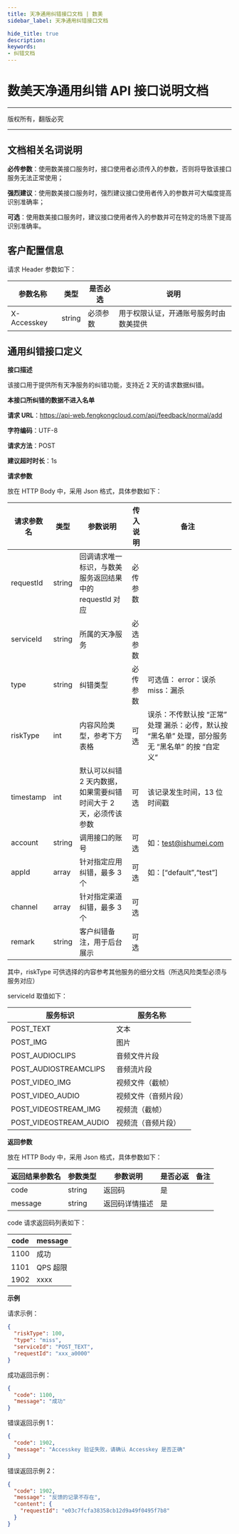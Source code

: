 ```yaml
---
title: 天净通用纠错接口文档 | 数美
sidebar_label: 天净通用纠错接口文档

hide_title: true
description: 
keywords:
- 纠错文档
---
```


# 数美天净通用纠错 API 接口说明文档

---

版权所有，翻版必究

---

## 文档相关名词说明

**必传参数**：使用数美接口服务时，接口使用者必须传入的参数，否则将导致该接口服务无法正常使用；

**强烈建议**：使用数美接口服务时，强烈建议接口使用者传入的参数并可大幅度提高识别准确率；

**可选**：使用数美接口服务时，建议接口使用者传入的参数并可在特定的场景下提高识别准确率。

## 客户配置信息

请求 Header 参数如下：

| **参数名称** | **类型** | **是否必选** | **说明**                               |
| ------------ | -------- | ------------ | -------------------------------------- |
| X-Accesskey  | string   | 必须参数     | 用于权限认证，开通账号服务时由数美提供 |

## 通用纠错接口定义

**接口描述**

该接口用于提供所有天净服务的纠错功能，支持近 2 天的请求数据纠错。

**本接口所纠错的数据不进入名单**

**请求 URL**：https://api-web.fengkongcloud.com/api/feedback/normal/add

**字符编码**：UTF-8

**请求方法**：POST

**建议超时时长**：1s

**请求参数**

放在 HTTP Body 中，采用 Json 格式，具体参数如下：

| **请求参数名** | **类型** | **参数说明**                                                     | **传入说明** | **备注**                                                   |
| -------------- | -------- | ---------------------------------------------------------------- | ------------ |----------------------------------------------------------|
| requestId      | string   | 回调请求唯一标识，与数美服务返回结果中的 requestId 对应          | 必传参数     |                                                          |
| serviceId      | string   | 所属的天净服务                                                   | 必选参数     |                                                          |
| type           | string   | 纠错类型                                                         | 必传参数     | 可选值： error：误杀 miss：漏杀                                    |
| riskType       | int      | 内容风险类型，参考下方表格                                       | 可选         | 误杀：不传默认按 “正常” 处理 漏杀：必传，默认按 “黑名单” 处理，部分服务无 “黑名单” 的按 “自定义” |
| timestamp      | int      | 默认可以纠错 2 天内数据，如果需要纠错时间大于 2 天，必须传该参数 | 可选         | 该记录发生时间，13 位时间戳                                          |
| account        | string   | 调用接口的账号                                                   | 可选         | 如：test@ishumei.com                                       |
| appId          | array    | 针对指定应用纠错，最多 3 个                                      | 可选         | 如：[“default”,“test”]                                     |
| channel        | array    | 针对指定渠道纠错，最多 3 个                                      | 可选         |                                                          |
| remark         | string   | 客户纠错备注，用于后台展示                                       | 可选         |                                                          |

其中，riskType 可供选择的内容参考其他服务的细分文档（所选风险类型必须与服务对应）

serviceId 取值如下：

| **服务标识**           | **服务名称**         |
| ---------------------- | -------------------- |
| POST_TEXT              | 文本                 |
| POST_IMG               | 图片                 |
| POST_AUDIOCLIPS        | 音频文件片段         |
| POST_AUDIOSTREAMCLIPS  | 音频流片段           |
| POST_VIDEO_IMG         | 视频文件（截帧）     |
| POST_VIDEO_AUDIO       | 视频文件（音频片段） |
| POST_VIDEOSTREAM_IMG   | 视频流（截帧）       |
| POST_VIDEOSTREAM_AUDIO | 视频流（音频片段）   |

**返回参数**

放在 HTTP Body 中，采用 Json 格式，具体参数如下：

| **返回结果参数名** | **参数类型** | **参数说明**   | **是否必返** | **备注** |
| ------------------ | ------------ | -------------- | ------------ | -------- |
| code               | string       | 返回码         | 是           |          |
| message            | string       | 返回码详情描述 | 是           |          |

code 请求返回码列表如下：

| **code** | **message** |
| -------- | ----------- |
| 1100     | 成功        |
| 1101     | QPS 超限    |
| 1902     | xxxx        |

**示例**

请求示例：
```json
{
  "riskType": 100,
  "type": "miss",
  "serviceId": "POST_TEXT",
  "requestId": "xxx_a0000"
}
```

成功返回示例：
```json
{
  "code": 1100,
  "message": "成功"
}
```

错误返回示例 1：
```json
{
  "code": 1902,
  "message": "Accesskey 验证失败，请确认 Accesskey 是否正确"
}
```

错误返回示例 2：
```json
{
  "code": 1902,
  "message": "反馈的记录不存在",
  "content": {
    "requestId": "e03c7fcfa38358cb12d9a49f0495f7b8"
  }
}
```